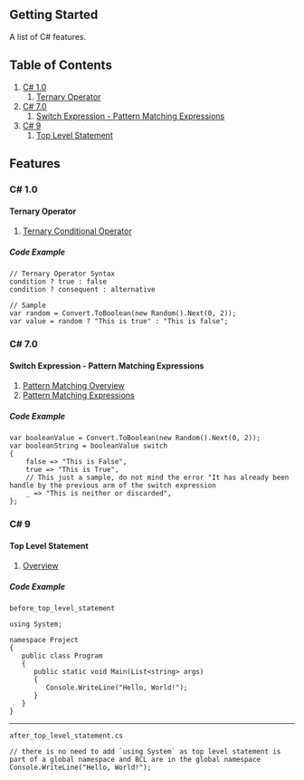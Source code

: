 ## Getting Started

A list of C# features.

## Table of Contents

1. [C# 1.0](#c-10)
   1. [Ternary Operator](#ternary-operator)
2. [C# 7.0](#c-70)
   1. [Switch Expression - Pattern Matching Expressions](#switch-expression---pattern-matching-expressions)
2. [C# 9](#c-9)
   1. [Top Level Statement](#top-level-statement)

## Features

### C# 1.0

#### Ternary Operator

1. [Ternary Conditional Operator](https://learn.microsoft.com/en-us/dotnet/csharp/language-reference/operators/conditional-operator)

##### Code Example
```
// Ternary Operator Syntax
condition ? true : false
condition ? consequent : alternative

// Sample
var random = Convert.ToBoolean(new Random().Next(0, 2));
var value = random ? "This is true" : "This is false";
```

### C# 7.0

#### Switch Expression - Pattern Matching Expressions

1. [Pattern Matching Overview](https://learn.microsoft.com/en-us/dotnet/csharp/fundamentals/functional/pattern-matching)
2. [Pattern Matching Expressions](https://learn.microsoft.com/en-us/dotnet/csharp/language-reference/operators/switch-expression)

##### Code Example

```
var booleanValue = Convert.ToBoolean(new Random().Next(0, 2));
var booleanString = booleanValue switch
{
    false => "This is False",
    true => "This is True",
    // This just a sample, do not mind the error "It has already been handle by the previous arm of the switch expression
    _ => "This is neither or discarded",
};
```

### C# 9

#### Top Level Statement

1. [Overview](https://learn.microsoft.com/en-us/dotnet/csharp/whats-new/csharp-9#top-level-statements)

##### Code Example
`before_top_level_statement`
```
using System;

namespace Project
{
   public class Program
   {
      public static void Main(List<string> args)
      {
         Console.WriteLine("Hello, World!");
      }
   }
}
```

---

`after_top_level_statement.cs`
```
// there is no need to add `using System` as top level statement is part of a global namespace and BCL are in the global namespace
Console.WriteLine("Hello, World!");
```
